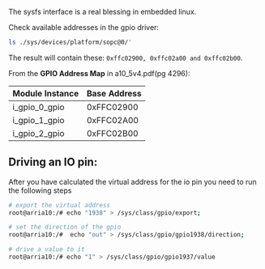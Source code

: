 The sysfs interface is a real blessing in embedded linux. 

Check available addresses in the gpio driver:
```sh
ls ./sys/devices/platform/sopc@0/'
```
The result will contain these: ```0xffc02900, 0xffc02a00 and 0xffc02b00```. 

From the **GPIO Address Map** in a10_5v4.pdf(pg 4296):

| Module Instance | Base Address | 
| --------------- | ------------ |
| i_gpio_0_gpio   | 0xFFC02900   | 
| i_gpio_1_gpio   | 0xFFC02A00   | 
| i_gpio_2_gpio   | 0xFFC02B00   |






## Driving an IO pin:
After you have calculated the virtual address for the io pin you need to 
run the following steps

```sh
# export the virtual address
root@arria10:/# echo "1938" > /sys/class/gpio/export;

# set the direction of the gpio
root@arria10:/#  echo "out" > /sys/class/gpio/gpio1938/direction;

# drive a value to it
root@arria10:/# echo "1" > /sys/class/gpio/gpio1937/value

```
